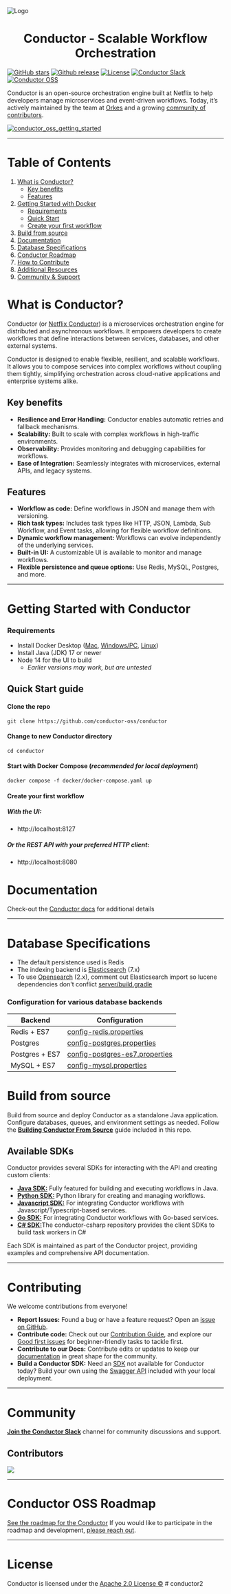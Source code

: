 
<picture>
  <!-- Dark mode logo -->
  <source srcset="https://github.com/user-attachments/assets/104b3a67-6013-4622-8075-a45da3a9e726" media="(prefers-color-scheme: dark)">
  <!-- Light mode logo -->
  <img src="https://assets.conductor-oss.org/logo.png" alt="Logo">
</picture>


<h1 align="center" style="border-bottom: none">
    Conductor - Scalable Workflow Orchestration
</h1>


[![GitHub stars](https://img.shields.io/github/stars/conductor-oss/conductor?style=social)](https://github.com/conductor-oss/conductor/stargazers)
[![Github release](https://img.shields.io/github/v/release/conductor-oss/conductor.svg)](https://github.com/conductor-oss/conductor/releases)
[![License](https://img.shields.io/github/license/conductor-oss/conductor.svg)](http://www.apache.org/licenses/LICENSE-2.0)
[![Conductor Slack](https://img.shields.io/badge/Slack-Join%20the%20Community-blueviolet?logo=slack)](https://join.slack.com/t/orkes-conductor/shared_invite/zt-2vdbx239s-Eacdyqya9giNLHfrCavfaA)
[![Conductor OSS](https://img.shields.io/badge/Conductor%20OSS-Visit%20Site-blue)](https://conductor-oss.org)




Conductor is an open-source orchestration engine built at Netflix to help developers manage microservices and event-driven workflows. Today, it’s actively maintained by the team at [Orkes](https://orkes.io) and a growing [community of contributors](https://orkes-conductor.slack.com/join/shared_invite/zt-2vdbx239s-Eacdyqya9giNLHfrCavfaA#/shared-invite/email).


[![conductor_oss_getting_started](https://github.com/user-attachments/assets/6153aa58-8ad1-4ec5-93d1-38ba1b83e3f4)](https://youtu.be/4azDdDlx27M)

- - - 
# Table of Contents
1. [What is Conductor?](#what-is-conductor)
    * [Key benefits](#key-benefits)
    * [Features](#features)
2. [Getting Started with Docker](#getting-started)
    * [Requirements](#requirements)
    * [Quick Start](#quick-start-guide)
    * [Create your first workflow](#create-your-first-workflow)
3. [Build from source](#build-from-source)
4. [Documentation](#documentation)
5. [Database Specifications](#database-specifications)
6. [Conductor Roadmap](#conductor-oss-roadmap)
7. [How to Contribute](#contributors)
8. [Additional Resources](#resources)
9. [Community & Support](#slack-community)

# What is Conductor?
Conductor (or [Netflix Conductor](https://netflixtechblog.com/netflix-conductor-a-microservices-orchestrator-2e8d4771bf40)) is a microservices orchestration engine for distributed and asynchronous workflows. It empowers developers to create workflows that define interactions between services, databases, and other external systems.

Conductor is designed to enable flexible, resilient, and scalable workflows. It allows you to compose services into complex workflows without coupling them tightly, simplifying orchestration across cloud-native applications and enterprise systems alike.

## Key benefits
* **Resilience and Error Handling:** Conductor enables automatic retries and fallback mechanisms.
* **Scalability:** Built to scale with complex workflows in high-traffic environments.
* **Observability:** Provides monitoring and debugging capabilities for workflows.
* **Ease of Integration:** Seamlessly integrates with microservices, external APIs, and legacy systems.

## Features
* **Workflow as code:** Define workflows in JSON and manage them with versioning.
* **Rich task types:** Includes task types like HTTP, JSON, Lambda, Sub Workflow, and Event tasks, allowing for flexible workflow definitions.
* **Dynamic workflow management:** Workflows can evolve independently of the underlying services.
* **Built-in UI:** A customizable UI is available to monitor and manage workflows.
* **Flexible persistence and queue options:** Use Redis, MySQL, Postgres, and more.
- - - 
# Getting Started with Conductor

### Requirements
* Install Docker Desktop ([Mac](https://docs.docker.com/desktop/setup/install/mac-install/), [Windows/PC](https://docs.docker.com/desktop/setup/install/windows-install/), [Linux](https://docs.docker.com/desktop/setup/install/linux/))
* Install Java (JDK) 17 or newer
* Node 14 for the UI to build
  * _Earlier versions may work, but are untested_
  

## Quick Start guide

#### Clone the repo

```shell
git clone https://github.com/conductor-oss/conductor
```

#### Change to new Conductor directory

```shell
cd conductor
```

#### Start with Docker Compose (_recommended for local deployment_)

```shell
docker compose -f docker/docker-compose.yaml up
```

#### Create your first workflow

##### With the UI:
* http://localhost:8127

##### Or the REST API with your preferred HTTP client:
* http://localhost:8080

# Documentation
Check-out the [Conductor docs](https://github.com/conductor-oss/conductor/tree/main/docs) for additional details
- - - 
# Database Specifications
* The default persistence used is Redis
* The indexing backend is [Elasticsearch](https://www.elastic.co/) (7.x)
* To use [Opensearch](https://opensearch.org/) (2.x), comment out Elasticsearch import so lucene dependencies don't conflict [server/build.gradle](https://github.com/conductor-oss/conductor/blob/main/server/build.gradle#L44-L46)


### Configuration for various database backends

| Backend        | Configuration                                                                         |
|----------------|---------------------------------------------------------------------------------------|
| Redis + ES7    | [config-redis.properties](docker/server/config/config-redis.properties)               |
| Postgres       | [config-postgres.properties](docker/server/config/config-postgres.properties)         |
| Postgres + ES7 | [config-postgres-es7.properties](docker/server/config/config-postgres-es7.properties) |
| MySQL + ES7    | [config-mysql.properties](docker/server/config/config-mysql.properties)               |


# Build from source
Build from source and deploy Conductor as a standalone Java application. Configure databases, queues, and environment settings as needed. Follow the **[Building Conductor From Source](docs/devguide/running/source.md)** guide included in this repo. 

## Available SDKs
Conductor provides several SDKs for interacting with the API and creating custom clients:

* [**Java SDK:**](https://github.com/conductor-oss/java-sdk) Fully featured for building and executing workflows in Java.
* [**Python SDK:**](https://github.com/conductor-oss/python-sdk) Python library for creating and managing workflows.
* [**Javascript SDK:**](https://github.com/conductor-oss/javascript-sdk) For integrating Conductor workflows with Javascript/Typescript-based services.
* [**Go SDK:**](https://github.com/conductor-oss/go-sdk) For integrating Conductor workflows with Go-based services.
* [**C# SDK:**](https://github.com/conductor-oss/csharp-sdk)The conductor-csharp repository provides the client SDKs to build task workers in C#

Each SDK is maintained as part of the Conductor project, providing examples and comprehensive API documentation.
- - - 
# Contributing

We welcome contributions from everyone!

- **Report Issues:** Found a bug or have a feature request? Open an [issue on GitHub](https://github.com/conductor-oss/conductor/issues).
- **Contribute code:** Check out our [Contribution Guide](CONTRIBUTING.md), and explore our [Good first issues](https://github.com/conductor-oss/conductor/labels/good%20first%20issue) for beginner-friendly tasks to tackle first.
- **Contribute to our Docs:** Contribute edits or updates to keep our [documentation](https://github.com/conductor-oss/conductor/tree/main/docs) in great shape for the community.
- **Build a Conductor SDK:** Need an [SDK](https://github.com/conductor-sdk) not available for Conductor today? Build your own using the [Swagger API](http://localhost:8080) included with your local deployment. 

- - - 
# Community
**[Join the Conductor Slack](https://join.slack.com/t/orkes-conductor/shared_invite/zt-2vdbx239s-Eacdyqya9giNLHfrCavfaA)** channel for community discussions and support. 

## Contributors

<a href="https://github.com/conductor-oss/conductor/graphs/contributors">
  <img src="https://contrib.rocks/image?repo=conductor-oss/conductor" />
</a>

- - - 
# Conductor OSS Roadmap
[See the roadmap for the Conductor](ROADMAP.md)
If you would like to participate in the roadmap and development, [please reach out](https://forms.gle/P2i1xHrxPQLrjzTB7).


- - -
# License
Conductor is licensed under the [Apache 2.0 License ©](LICENSE)
#   c o n d u c t o r 2  
 